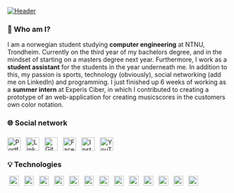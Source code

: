 [![Header](https://github.com/Martinnilsen99/Martinnilsen99/blob/master/assets/profileHeader.png "Header")](https://martinnilsen.no)

### &#128075; Who am I?

I am a norwegian student studying **computer engineering** at NTNU, Trondheim. Currently on the third year of my bachelors degree, and in the mindset of starting on a masters degree next year. Furthermore, I work as a **student assistant** for the students in the year underneath me. In addition to this, my passion is sports, technology (obviously), social networking (add me on LinkedIn) and programming. I just finished up 6 weeks of working as a **summer intern** at Experis Ciber, in which I contributed to creating a prototype of an web-application for creating musicscores in the customers own color notation.

### &#127760; Social network

<link rel="stylesheet" type="text/css" media="all" href="css/social-circles.css">

<a href="https://www.martinnilsen.no" target="_blank" title="Portfolio and personal website"  >
    <img src="https://image.flaticon.com/icons/svg/3135/3135683.svg" width="30px" align="left" alt="Portfolio icon" style="margin: 6px 6px 6px 0px">
</a>
<a href="https://www.linkedin.com/in/martinnilsen99/" target="_blank" title="LinkedIn profile"  >
    <img src="https://image.flaticon.com/icons/svg/733/733617.svg" width="30px" align="left" alt="LinkedIn icon" style="margin: 6px">
</a>
<a href="https://github.com/Martinnilsen99" target="_blank" title="GitHub profile"  >
    <img src="https://image.flaticon.com/icons/svg/733/733609.svg" width="30px" align="left" alt="GitHub icon" style="margin: 6px">
</a>
<a href="https://www.facebook.com/Martinnilsen99/" target="_blank" title="Facebook profile"  >
    <img src="https://image.flaticon.com/icons/svg/733/733605.svg" width="30px" align="left" alt="Facebook icon" style="margin: 6px">
</a>
<a href="https://www.instagram.com/martinnilsen99/" target="_blank" title="Instagram profile"  >
    <img src="https://image.flaticon.com/icons/svg/733/733614.svg" width="30px" align="left" alt="Instagram icon" style="margin: 6px">
</a>
<a href="https://www.youtube.com/channel/UCxyROQQeUpa44IEeC5oJuhQ" target="_blank" title="YouTube channel"  >
    <img src="https://image.flaticon.com/icons/svg/733/733646.svg" width="30px" align="left" alt="YouTube icon" style="margin: 6px">
</a>

</br>
</br>

### &#128161; Technologies

<!-- ### &#128187; Technologies -->
<!-- ### &#128295; Technologies -->

<code style="margin: 2px; padding: 2px; "><img height="22" src="https://cdn.jsdelivr.net/npm/simple-icons@3.4.0/icons/javascript.svg" style="pointer-events: none; cursor: default;"></code>
<code style="margin: 2px; padding: 2px; "><img height="22" src="https://cdn.jsdelivr.net/npm/simple-icons@3.4.0/icons/typescript.svg" style="pointer-events: none; cursor: default;"></code>
<code style="margin: 2px; padding: 2px; "><img height="22" src="https://cdn.jsdelivr.net/npm/simple-icons@3.4.0/icons/java.svg" style="pointer-events: none; cursor: default;"></code>
<code style="margin: 2px; padding: 2px; "><img height="22" src="https://cdn.jsdelivr.net/npm/simple-icons@3.4.0/icons/python.svg" style="pointer-events: none; cursor: default;"></code>
<code style="margin: 2px; padding: 2px; "><img height="22" src="https://cdn.jsdelivr.net/npm/simple-icons@3.4.0/icons/visualstudiocode.svg" style="pointer-events: none; cursor: default;"></code>
<code style="margin: 2px; padding: 2px; "><img height="22" src="https://cdn.jsdelivr.net/npm/simple-icons@3.4.0/icons/intellijidea.svg" style="pointer-events: none; cursor: default;"></code>
<code style="margin: 2px; padding: 2px; "><img height="22" src="https://cdn.jsdelivr.net/npm/simple-icons@3.4.0/icons/react.svg" style="pointer-events: none; cursor: default;"></code>
<code style="margin: 2px; padding: 2px; "><img height="22" src="https://cdn.jsdelivr.net/npm/simple-icons@3.4.0/icons/html5.svg" style="pointer-events: none; cursor: default;"></code>
<code style="margin: 2px; padding: 2px; "><img height="22" src="https://cdn.jsdelivr.net/npm/simple-icons@3.4.0/icons/css3.svg" style="pointer-events: none; cursor: default;"></code>
<code style="margin: 2px; padding: 2px; "><img height="22" src="https://cdn.jsdelivr.net/npm/simple-icons@3.4.0/icons/sass.svg" style="pointer-events: none; cursor: default;"></code>
<code style="margin: 2px; padding: 2px; "><img height="22" src="https://cdn.jsdelivr.net/npm/simple-icons@3.4.0/icons/mysql.svg" style="pointer-events: none; cursor: default;"></code>
<code style="margin: 2px; padding: 2px; "><img height="22" src="https://cdn.jsdelivr.net/npm/simple-icons@3.4.0/icons/node-dot-js.svg" style="pointer-events: none; cursor: default;"></code>
<code style="margin: 2px; padding: 2px; "><img height="22" src="https://cdn.jsdelivr.net/npm/simple-icons@3.4.0/icons/cplusplus.svg" style="pointer-events: none; cursor: default;"></code>
